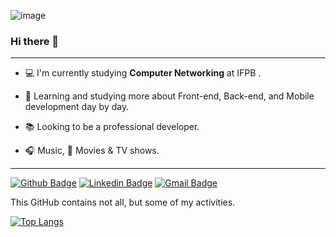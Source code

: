 ![image](C:\Users\IronZ\Documents\readme\_banner.png)

### Hi there 👋
------

- :computer: I'm currently studying **Computer Networking** at IFPB .

- :robot: Learning and studying more about Front-end, Back-end, and Mobile development day by day.

- :books: Looking to be a professional developer.

- :headphones: Music, :cinema: Movies & TV shows.

------
[![Github Badge](https://img.shields.io/badge/-Github-000?style=flat-square&logo=Github&logoColor=white&link=https://github.com/angeloplacebo)](https://github.com/angeloplacebo)
[![Linkedin Badge](https://img.shields.io/badge/-LinkedIn-blue?style=flat-square&logo=Linkedin&logoColor=white&link=https://www.linkedin.com/in/angelo-johnson-479985106/)](https://www.linkedin.com/in/angelo-johnson-479985106/)
[![Gmail Badge](https://img.shields.io/badge/-Gmail-c14438?style=flat-square&logo=Gmail&logoColor=white&link=mailto:public.angelo@gmail.com)](mailto:public.angelo@gmail.com)

This GitHub contains not all, but some of my activities.

[![Top Langs](https://github-readme-stats.vercel.app/api/top-langs/?username=angeloplacebo)](https://github.com/anuraghazra/github-readme-stats)



### 

<!--
**angeloplacebo/angeloplacebo** is a ✨ _special_ ✨ repository because its `README.md` (this file) appears on your GitHub profile.

Here are some ideas to get you started:

- 🔭 I’m currently working on ...
- 🌱 I’m currently learning ...
- 👯 I’m looking to collaborate on ...
- 🤔 I’m looking for help with ...
- 💬 Ask me about ...
- 📫 How to reach me: ...
- 😄 Pronouns: ...
- ⚡ Fun fact: ...
-->
